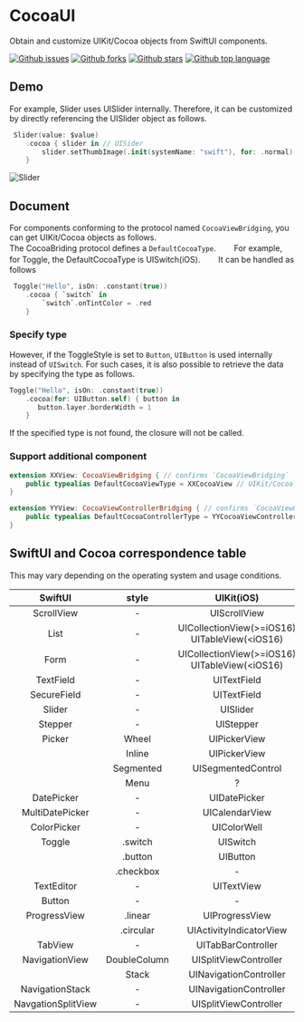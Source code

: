 # CocoaUI

Obtain and customize UIKit/Cocoa objects from SwiftUI components.

<!-- # Badges -->

[![Github issues](https://img.shields.io/github/issues/p-x9/CocoaUI)](https://github.com/p-x9/CocoaUI/issues)
[![Github forks](https://img.shields.io/github/forks/p-x9/CocoaUI)](https://github.com/p-x9/CocoaUI/network/members)
[![Github stars](https://img.shields.io/github/stars/p-x9/CocoaUI)](https://github.com/p-x9/CocoaUI/stargazers)
[![Github top language](https://img.shields.io/github/languages/top/p-x9/CocoaUI)](https://github.com/p-x9/CocoaUI/)

## Demo
For example, Slider uses UISlider internally.
Therefore, it can be customized by directly referencing the UISlider object as follows.

```swift
 Slider(value: $value)
    .cocoa { slider in // UISider
        slider.setThumbImage(.init(systemName: "swift"), for: .normal)
    }
```
![Slider](https://user-images.githubusercontent.com/50244599/229353608-86eb9a3c-815e-4919-9f44-1cc35d244d7e.png)

## Document
For components conforming to the protocol named `CocoaViewBridging`, you can get UIKit/Cocoa objects as follows.
</br>
The CocoaBriding protocol defines a `DefaultCocoaType`.　　
For example, for Toggle, the DefaultCocoaType is UISwitch(iOS).　　
It can be handled as follows

```swift
 Toggle("Hello", isOn: .constant(true))
    .cocoa { `switch` in
        `switch`.onTintColor = .red
    }
```
### Specify type
However, if the ToggleStyle is set to `Button`, `UIButton` is used internally instead of `UISwitch`.
For such cases, it is also possible to retrieve the data by specifying the type as follows.

```swift
Toggle("Hello", isOn: .constant(true))
    .cocoa(for: UIButton.self) { button in
       button.layer.borderWidth = 1
    }
```

If the specified type is not found, the closure will not be called.

### Support additional component
```swift
extension XXView: CocoaViewBridging { // confirms `CocoaViewBridging`
    public typealias DefaultCocoaViewType = XXCocoaView // UIKit/Cocoa type
}

extension YYView: CocoaViewControllerBridging { // confirms `CocoaViewControllerBridging`
    public typealias DefaultCocoaControllerType = YYCocoaViewController // UIKit/Cocoa type
}
```

## SwiftUI and Cocoa correspondence table
This may vary depending on the operating system and usage conditions.

|SwiftUI|style|UIKit(iOS)|Cocoa(macOS)|UIKit(tvOS)|
|:----:|:----:|:----:|:----:|:----:|
|ScrollView|-| UIScrollView|NSScrollView|UIScrollView|
|List|-| UICollectionView(>=iOS16) UITableView(<iOS16)|NSTableView|UITableView|
|Form|-| UICollectionView(>=iOS16) UITableView(<iOS16)|?|UITableView|
|TextField|-| UITextField|NSTextField|UITextField|
|SecureField|-| UITextField|NSTextField|UITextField|
|Slider|-|UISlider|NSSlider|-|
|Stepper|-|UIStepper|NSStepper|-|
|Picker|Wheel|UIPickerView|NSButton|-|
||Inline|UIPickerView|?|UISegmentedControl|
||Segmented|UISegmentedControl|NSSegmentedControl|UISegmentedControl|
||Menu|?|NSButton|-|
|DatePicker|-|UIDatePicker|NSDatePicker|-|
|MultiDatePicker|-|UICalendarView|-|-|
|ColorPicker|-|UIColorWell|NSColorWell|-|
|Toggle|.switch|UISwitch| NSSwitch |-|
| |.button|UIButton| NSButton |-|
| |.checkbox|-| NSButton |-|
|TextEditor|-|UITextView|NSTextView|-|
|Button|-|-|NSButton|-|
|ProgressView|.linear|UIProgressView|NSProgressIndicator|UIProgressView|
||.circular|UIActivityIndicatorView|NSProgressIndicator|UIActivityIndicatorView|
|TabView|-|UITabBarController|NSTabView|UITabBarController|
|NavigationView|DoubleColumn|UISplitViewController|NSSplitView|-|
||Stack|UINavigationController|-|UINavigationController|
|NavigationStack|-|UINavigationController|?|UINavigationController|
|NavgationSplitView|-|UISplitViewController|NSSplitView|-|
